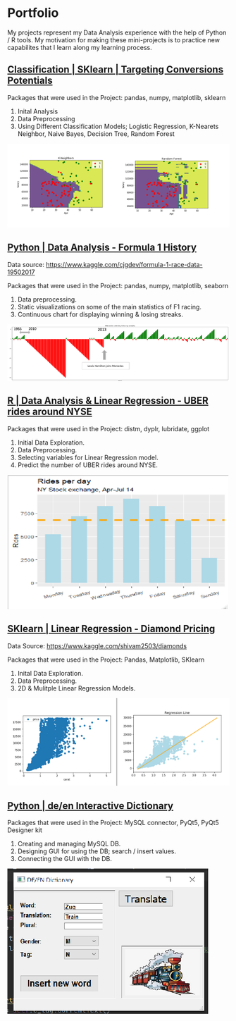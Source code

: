 # Portfolio
My projects represent my Data Analysis experience 
with the help of Python / R tools.
My motivation for making these mini-projects is to practice new
capabilites that I learn along my learning process.



## [Classification | SKlearn | Targeting Conversions Potentials](https://github.com/yts01/SKlearn-Classification-Convertsion-Rate)

Packages that were used in the Project: pandas, numpy, matplotlib, sklearn

1. Inital Analysis
2. Data Preprocessing
3. Using Different Classification Models;
   Logistic Regression, K-Nearets Neighbor, Naive Bayes, Decision Tree, Random Forest

![](/images/pic.png)



## [Python | Data Analysis - Formula 1 History](https://github.com/yts01/F1-Data-Analysis)
Data source: https://www.kaggle.com/cjgdev/formula-1-race-data-19502017

Packages that were used in the Project: pandas, numpy, matplotlib, seaborn

1. Data preprocessing.
2. Static visualizations on some of the main statistics of F1 racing.
3. Continuous chart for displaying winning & losing streaks.

![](/images/Formula.png)




## [R | Data Analysis & Linear Regression - UBER rides around NYSE](https://github.com/yts01/R---Predicting-UBER-Rides-around-NYSE)

Packages that were used in the Project: distm, dyplr, lubridate, ggplot

1. Initial Data Exploration.
2. Data Preprocessing.
3. Selecting variables for Linear Regression model.
4. Predict the number of UBER rides around NYSE.

![](/images/ruber1.png)



## [SKlearn | Linear Regression - Diamond Pricing](https://github.com/yts01/Diamonds-Pricing---SKlearn)
Data Source: https://www.kaggle.com/shivam2503/diamonds

Packages that were used in the Project: Pandas, Matplotlib, SKlearn

1. Inital Data Exploration.
2. Data Preprocessing.
2. 2D & Mulitple Linear Regression Models.

![](/images/Capture.PNG)




## [Python | de/en Interactive Dictionary](https://github.com/yts01/DE-EN-Interactive-Dictionary)

Packages that were used in the Project: MySQL connector, PyQt5, PyQt5 Designer kit

1. Creating and managing MySQL DB.
2. Designing GUI for using the DB; search / insert values.
3. Connecting the GUI with the DB.

![](/dict2.png)


